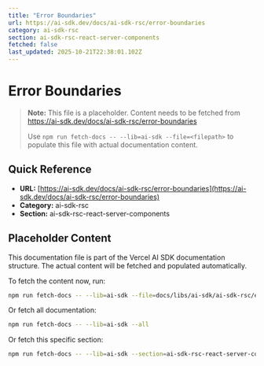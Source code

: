 ```yaml
---
title: "Error Boundaries"
url: https://ai-sdk.dev/docs/ai-sdk-rsc/error-boundaries
category: ai-sdk-rsc
section: ai-sdk-rsc-react-server-components
fetched: false
last_updated: 2025-10-21T22:38:01.102Z
---
```


# Error Boundaries

> **Note:** This file is a placeholder. Content needs to be fetched from https://ai-sdk.dev/docs/ai-sdk-rsc/error-boundaries
>
> Use `npm run fetch-docs -- --lib=ai-sdk --file=<filepath>` to populate this file with actual documentation content.

## Quick Reference

- **URL:** [https://ai-sdk.dev/docs/ai-sdk-rsc/error-boundaries](https://ai-sdk.dev/docs/ai-sdk-rsc/error-boundaries)
- **Category:** ai-sdk-rsc
- **Section:** ai-sdk-rsc-react-server-components

## Placeholder Content

This documentation file is part of the Vercel AI SDK documentation structure.
The actual content will be fetched and populated automatically.

To fetch the content now, run:

```bash
npm run fetch-docs -- --lib=ai-sdk --file=docs/libs/ai-sdk/ai-sdk-rsc/error-boundaries.md
```

Or fetch all documentation:

```bash
npm run fetch-docs -- --lib=ai-sdk --all
```

Or fetch this specific section:

```bash
npm run fetch-docs -- --lib=ai-sdk --section=ai-sdk-rsc-react-server-components
```

